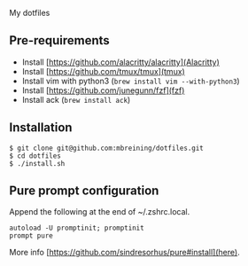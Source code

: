 My dotfiles

Pre-requirements
----------------

- Install [https://github.com/alacritty/alacritty](Alacritty)
- Install [https://github.com/tmux/tmux](tmux)
- Install vim with python3 (`brew install vim --with-python3`)
- Install [https://github.com/junegunn/fzf](fzf)
- Install ack (`brew install ack`)

Installation
------------

```
$ git clone git@github.com:mbreining/dotfiles.git
$ cd dotfiles
$ ./install.sh
```

Pure prompt configuration
-------------------------

Append the following at the end of ~/.zshrc.local.

```
autoload -U promptinit; promptinit
prompt pure
```

More info [https://github.com/sindresorhus/pure#install](here).
